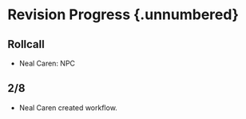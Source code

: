 # Revision Progress {.unnumbered}

## Rollcall
- Neal Caren: NPC

## 2/8
- Neal Caren created workflow.
